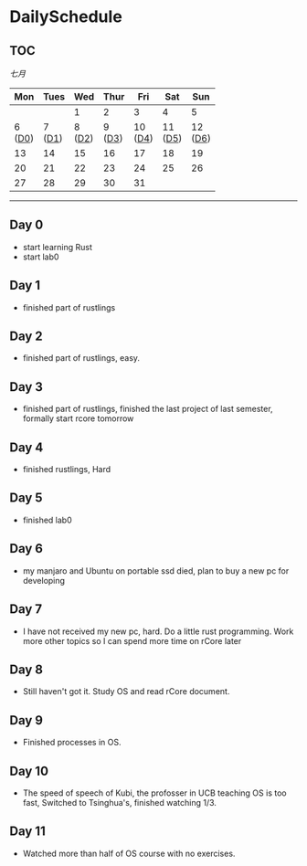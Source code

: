 # DailySchedule

## **TOC**

 *七月*                

| Mon                    | Tues                   | Wed                    | Thur                   | Fri                    | Sat                    | Sun                    |
|------------------------|------------------------|------------------------|------------------------|------------------------|------------------------|------------------------|
|                        |                        | 1                      | 2                      | 3                      | 4       | 5                     |
| 6     <br>([D0](#0))                 | 7      <br>([D1](#1))                 | 8        <br>([D2](#2))              | 9      <br>([D3](#3))                | 10    <br>([D4](#4))                 | 11            <br>([D5](#5))         | 12           <br>([D6](#6))           |
| 13                     | 14                     | 15                     | 16                     | 17                     | 18                     | 19                     |
| 20                     | 21                     | 22                     | 23                     | 24                     | 25                     | 26                     |
| 27                     | 28                     | 29                     | 30                     | 31                     |                        |                        |

------



 ##  <span id="0"> Day 0 </span>

- start learning Rust
- start lab0

## <span id="1"> Day 1 </span> 
- finished part of rustlings

## <span id="2"> Day 2 </span> 
- finished part of rustlings, easy.

## <span id="3"> Day 3 </span> 
- finished part of rustlings, finished the last project of last semester, formally start rcore tomorrow

## <span id="4"> Day 4 </span> 
- finished rustlings, Hard

## <span id="5"> Day 5 </span> 
- finished lab0

## <span id="6"> Day 6 </span> 
- my manjaro and Ubuntu on portable ssd died, plan to buy a new pc for developing

## <span id="7"> Day 7 </span> 
- I have not received my new pc, hard. Do a little rust programming. Work more other topics so I can spend more time on rCore later

## <span id="8"> Day 8 </span> 
- Still haven't got it. Study OS and read rCore document.

## <span id="9"> Day 9 </span> 
- Finished processes in OS.

## <span id="10"> Day 10 </span>
- The speed of speech of Kubi, the profosser in UCB teaching OS is too fast, Switched to Tsinghua's, finished watching 1/3.

## <span id="11"> Day 11 </span>
- Watched more than half of OS course with no exercises.